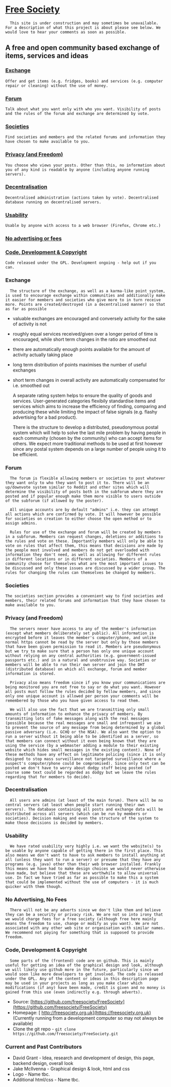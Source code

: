 # [Free Society](http://freesociety.org.uk)

      This site is under construction and may sometimes be unavailable. For a description of what this project is about please see below. We would love to hear your comments as soon as possible.

## A free and open community based exchange of items, services and ideas

### [Exchange](#Exchange)

    Offer and get items (e.g. fridges, books) and services (e.g. computer repair or cleaning) without the use of money.

### [Forum](#Forum)

    Talk about what you want only with who you want. Visibility of posts and the rules of the forum and exchange are determined by vote.

### [Societies](#Societies)

    Find societies and members and the related forums and information they have chosen to make available to you.

### [Privacy (and Freedom)](#Privacy)

    You choose who views your posts. Other than this, no information about you of any kind is readable by anyone (including anyone running servers).

### [Decentralisation](#Decent)

    Decentralised administration (actions taken by vote). Decentralised database running on decentralised servers.

### [Usability](#Usab)

    Usable by anyone with access to a web browser (Firefox, Chrome etc.)

### [No advertising or fees](#Ad)

### [Code, Development & Copyright](#Code)

    Code released under the GPL. Development ongoing - help out if you can.

### Exchange

      The structure of the exchange, as well as a karma-like point system, is used to encourage exchange within communities and additionally make it easier for members and societies who give more to in turn receive more. Points are created/destroyed (in a decentralised manner) so that as far as possible

*   valuable exchanges are encouraged and conversely activity for the sake of activity is not
*   roughly equal services received/given over a longer period of time is encouraged, while short term changes in the ratio are smoothed out
*   there are automatically enough points available for the amount of activity actually taking place
*   long term distribution of points maximises the number of useful exchanges
*   short term changes in overall activity are automatically compensated for i.e. smoothed out

      A separate rating system helps to ensure the quality of goods and services. User-generated categories flexibily standardise items and services which aims to increase the efficiency of finding, comparing and producing these while limiting the impact of false signals (e.g. flashy advertising for a bad product).

      There is the structure to develop a distributed, pseudonymous postal system which will help to solve the last mile problem by having people in each community (chosen by the community) who can accept items for others. We expect more traditional methods to be used at first however since any postal system depends on a large number of people using it to be efficient.

### Forum

      The forum is flexible allowing members or societies to post whatever they want only to who they want to post it to. There will be an up/downvote system similar to Reddit and other sites which will determine the visibility of posts both in the subforum where they are posted and if popular enough make them more visible to users outside of the subforum (if allowed by the poster).

      All unique accounts are by default "admins" i.e. they can attempt all actions which are confirmed by vote. It will however be possible for societies on creation to either choose the open method or to assign admins.

      Rules for use of the exchange and forum will be created by members in a subforum. Members can request changes, deletions or additions to the rules and vote on these. Importantly members will only be able to vote on rules that affect them, this means that decisions are made by the people most involved and members do not get overloaded with information they don't need, as well as allowing for different rules in different locations or in different societies. Members of a community choose for themselves what are the most important issues to be discussed and only these issues are discussed by a wider group. The rules for changing the rules can themselves be changed by members.

### Societies

    The societies section provides a convenient way to find societies and members, their related forums and information that they have chosen to make available to you.

### Privacy (and Freedom)

      The servers never have access to any of the member's information (except what members deliberately set public). All information is encrypted before it leaves the member's computer/phone, and unlike normal https cannot be read by the server but only by those members that have been given permission to read it. Members are pseudonymous but we try to make sure that a person has only one unique account without relying on any central authorities (e.g. government-issued passports etc.) and in a natural and unobtrusive way. Societies or members will be able to run their own server and join the DHT (distributed database) on which all exchange, forum and member information is stored.

      Privacy also means freedom since if you know your communications are being monitored you are not free to say or do what you want. However all posts must follow the rules decided by fellow members, and since only one unique account is allowed per person your comments will be remembered by those who you have given access to read them.

      We will also use the fact that we are transmitting only small amounts of information to enhance the privacy of members. By transmitting lots of fake messages along with the real messages (possible because the real messages are small and infrequent) we aim to prevent the source of any message from being determined by a global passive adversary (i.e. GCHQ or the NSA). We also want the option to run a server without it being able to be identified as a server, so that members can connect without it even being known that they are using the service (by a webmaster adding a module to their existing website which hides small messages in the existing content). None of these methods have any effect on legitimate policing (since it is only designed to stop mass surveillance not targeted surveillance where a suspect's computer/phone could be compromised). Since only text can be posted we don't have to worry about dodgy stuff being posted (of course some text could be regarded as dodgy but we leave the rules regarding that for members to decide).

### Decentralisation

      All users are admins (at least of the main forum). There will be no central servers (at least when people start running their own servers). The database containing all posts and exchange data will be distributed across all servers (which can be run by members or societies). Decision making and even the structure of the system to make those decisions is decided by members.

### Usability

      We have rated usability very highly i.e. we want the website(s) to be usable by anyone capable of getting there in the first place. This also means we don't want to have to ask members to install anything at all (unless they want to run a server) or presume that they have any programs (e.g. java) other than their web browser installed. Frankly this means we have had to make design choices we would never otherwise have made, but believe that these are worthwhile to allow universal use. In fact we have tried as far as possible to make this a system that could be implemented without the use of computers - it is much quicker with them though.

### No Advertising, No Fees

      There will not be any adverts since we don't like them and believe they can be a security or privacy risk. We are not so into irony that we would charge fees for a free society (although free here mainly means the freedom to use, change or modify as you want). We are not associated with any other web site or organisation with similar names. We recommend not paying for something that is supposed to provide freedom.

### Code, Development & Copyright

      Some parts of the (frontend) code are on github. This is mainly useful for getting an idea of the graphical design and look, although we will likely use github more in the future, particularly since we would soon like more developers to get involved. The code is released under the GPL. Any of the content or ideas in this description page may be used in your projects as long as you make clear which modifications (if any) have been made, credit is given and no money is gained from this use (even indirectly e.g. through adverts).

*   Source: [https://github.com/freesociety/FreeSociety](https://github.com/freesociety/FreeSociety)
*   Homepage: [ http://freesociety.org.uk](https://freesociety.org.uk) (Currently running from a development computer so may not always be available)
*   Clone the git repo - `git clone https://github.com/freesociety/FreeSociety.git`

### Current and Past Contributors

*   David Grant - Idea, research and development of design, this page, backend design, overall look
*   Jake McIlvenna - Graphical design & look, html and css
*   Logo - Name tbc.
*   Additional html/css - Name tbc.
